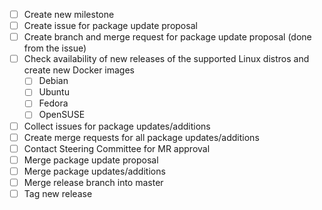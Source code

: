 * [ ] Create new milestone
* [ ] Create issue for package update proposal
* [ ] Create branch and merge request for package update proposal (done from the issue)
* [ ] Check availability of new releases of the supported Linux distros and create new Docker images
  * [ ] Debian
  * [ ] Ubuntu
  * [ ] Fedora
  * [ ] OpenSUSE
* [ ] Collect issues for package updates/additions
* [ ] Create merge requests for all package updates/additions
* [ ] Contact Steering Committee for MR approval
* [ ] Merge package update proposal
* [ ] Merge package updates/additions
* [ ] Merge release branch into master
* [ ] Tag new release
